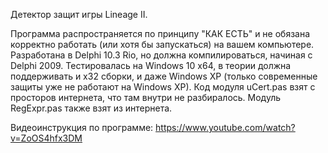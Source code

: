 Детектор защит игры Lineage II.

Программа распространяется по принципу "КАК ЕСТЬ" и не обязана корректно работать (или хотя бы запускаться) на вашем компьютере.
Разработана в Delphi 10.3 Rio, но должна компилироваться, начиная с Delphi 2009.
Тестировалась на Windows 10 x64, в теории должна поддерживать и x32 сборки, и даже Windows XP (только современные защиты уже не работают на Windows XP).
Код модуля uCert.pas взят с просторов интернета, что там внутри не разбиралось.
Модуль RegExpr.pas также взят из интернета.

Видеоинструкция по программе: https://www.youtube.com/watch?v=ZoOS4hfx3DM
